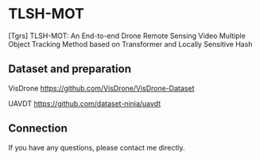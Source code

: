 # TLSH-MOT
[Tgrs] TLSH-MOT: An End-to-end Drone Remote Sensing Video Multiple Object Tracking Method based on Transformer and Locally Sensitive Hash

## Dataset and preparation

VisDrone https://github.com/VisDrone/VisDrone-Dataset

UAVDT https://github.com/dataset-ninja/uavdt

## Connection

If you have any questions, please contact me directly.
